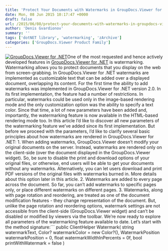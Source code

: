 ```yaml
---
title: 'Protect Your Documents with Watermarks in GroupDocs.Viewer for .NET'
date: Mon, 08 Jun 2015 10:17:47 +0000
draft: false
url: /2015/06/08/protect-your-documents-with-watermarks-in-groupdocs-viewer-for-dot-net/
author: 'Denis Gvardionov'
summary: ''
tags: ['dotNET library', 'watermarking', 'zArchive']
categories: ['GroupDocs.Viewer Product Family']
---
```


[![GroupDocs.Viewer for .NET](https://blog.groupdocs.com/wp-content/uploads/sites/4/2014/04/GD_VWR_NETIcon_114.png)](http://groupdocs.com/dot-net/document-viewer-library)One of the most requested and hence actively developed features in [GroupDocs.Viewer for .NET](http://groupdocs.com/dot-net/document-viewer-library) is watermarking. Watermarking allows you to protect documents that you display on the web from screen-grabbing. In GroupDocs.Viewer for .NET watermarks are implemented as customizable text that can be added over a displayed document, overlapping its content. For the first time the ability to add watermarks was implemented in GroupDocs.Viewer for .NET version 2.0. In its first implementation, the feature had a number of restrictions. In particular, watermarks could be used only in the image-based rendering mode and the only customization option was the ability to specify a text color. Since that time, a lot of new parameters have been added and, importantly, the watermarking feature is now available in the HTML-based rendering mode too. In this article I’d like to discover all new parameters of the watermarking feature we’ve added since its first implementation. But before we proceed with the parameters, I’d like to clarify several basic principles about how watermarks are rendered in GroupDocs.Viewer for .NET: 1. When adding watermarks, GroupDocs.Viewer doesn’t modify your original documents on the server. Instead, watermarks are rendered only on the client-side (over the document displayed in the GroupDocs.Viewer widget). So, be sure to disable the print and download options of your original files, or otherwise, end users will be able to get your documents without any watermarks. Alternatively, you can let users download and print PDF versions of the original files with watermarks burned in. More details about this option later in this article. 2. Watermarks are added to every page across the document. So far, you can’t add watermarks to specific pages only, or place different watermarks on different pages. 3. Watermarks, along with page rotation and reordering, are treated as one of the document modification features - they change representation of the document. But, unlike the page rotation and reordering options, watermark settings are not accessible from the client-side (GroupDocs.Viewer widget) and can’t be disabled or modified by viewers via the toolbar. We’re now ready to explore all parameters of the watermarking feature available to date. Let’s start with the method signature:```
public ClientHelper Watermark(
string watermarkText, 
Color? watermarkColor = new Color?(), 
WatermarkPosition watermarkPosition = 0, 
float watermarkWidthInPercents = 0f, 
bool printWithWatermark = false
)

```As you can see, the only mandatory parameter is **watermarkText** (you can’t add a textual watermark without actually specifying a text to display). All other parameters are optional, have default values and can be omitted. Now, let’s take a closer look at them: The **watermarkColor** parameter allows you to specify the color of the watermark text. The default color is red. You need to add a reference to the _System.Drawing.dll_ assembly for your project in order to be able to use the _System.Drawing.Color_ class. The **watermarkPosition** parameter in an enumeration which specifies a start position of the watermark. It allows you to specify the following values: Diagonal, TopLeft, TopCenter, TopRight, BottomLeft, BottomCenter and BottomRight. The default value - Diagonal – places text across the page starting from the bottom left corner to the top right corner. The **watermarkWidthInPercents** parameter requires a bit more clarification. By default, when this parameter is omitted, GroupDocs.Viewer tries to stretch the watermark text, making it as large as possible to match the page size. This default maximum size is treated as a 100% size. With this parameter you can decrease the watermark size, making the text smaller. The default value is "0" which equals 100%. A range from 1 to 99 (with support for fractional numbers) allows you to adjust the text size quite precisely. The **printWithWatermark** is the most interesting in this series. As you may already know, GroupDocs.Viewer can generate a PDF-version of the original document when users try to print (_.UsePdfPrinting(true)_) or download (_.DownloadPdfFileIfPossible(true)_) the displayed document. With the **printWithWatermark** parameter set to **true**, watermarks will be burned into the PDF copies of the original documents that end users print or download. This allows you to share any document in the PDF format, protected with your custom watermarks. That’s it. Hope the article answers all the questions you had about watermarking in GroupDocs.Viewer for .NET. If you still have any questions or experience issues when configuring watermarks, please feel free to ask for help on the GroupDocs [Support Forum](http://groupdocs.com/Community/Forums/Default.aspx).





